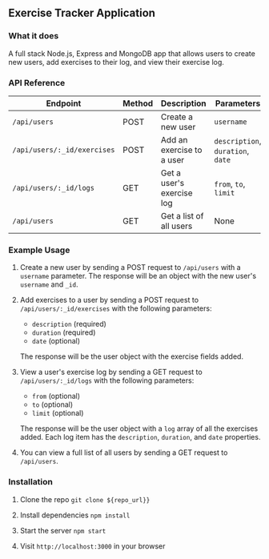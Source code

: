 ## Exercise Tracker Application

### What it does

A full stack Node.js, Express and MongoDB app that allows users to create
new users, add exercises to their log, and view their exercise log.

### API Reference

| Endpoint                    | Method | Description               | Parameters                        |
| --------------------------- | ------ | ------------------------- | --------------------------------- |
| `/api/users`                | POST   | Create a new user         | `username`                        |
| `/api/users/:_id/exercises` | POST   | Add an exercise to a user | `description`, `duration`, `date` |
| `/api/users/:_id/logs`      | GET    | Get a user's exercise log | `from`, `to`, `limit`             |
| `/api/users`                | GET    | Get a list of all users   | None                              |



### Example Usage

1. Create a new user by sending a POST request to `/api/users` with a `username`
   parameter. The response will be an object with the new user's `username` and
   `_id`.

2. Add exercises to a user by sending a POST request to
   `/api/users/:_id/exercises` with the following parameters:

    - `description` (required)
    - `duration` (required)
    - `date` (optional)

    The response will be the user object with the exercise fields added.

3. View a user's exercise log by sending a GET request to  
   `/api/users/:_id/logs` with the following parameters:

    - `from` (optional)
    - `to` (optional)
    - `limit` (optional)

    The response will be the user object with a `log` array of all the exercises
    added. Each log item has the `description`, `duration`, and `date` properties.

4. You can view a full list of all users by sending a GET request to
   `/api/users`.


### Installation

1. Clone the repo `git clone ${repo_url}}`

2. Install dependencies `npm install`

3. Start the server `npm start`

4. Visit `http://localhost:3000` in your browser
